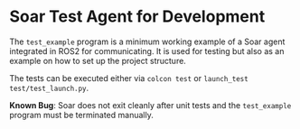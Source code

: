 # Soar Test Agent for Development

The `test_example` program is a minimum working example of a Soar agent
integrated in ROS2 for communicating. It is used for testing but also as an
example on how to set up the project structure.

The tests can be executed either via `colcon test` or
`launch_test test/test_launch.py`.

**Known Bug**: Soar does not exit cleanly after unit tests and the `test_example`
program must be terminated manually.
